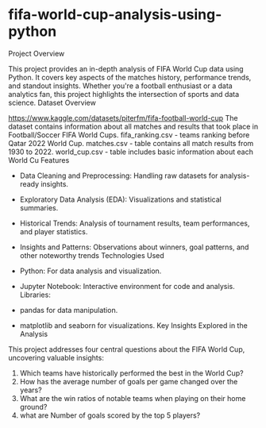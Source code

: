 # fifa-world-cup-analysis-using-python

Project Overview

This project provides an in-depth analysis of FIFA World Cup data using Python. It covers key aspects of the matches history, performance trends, and standout insights. Whether you're a football enthusiast or a data analytics fan, this project highlights the intersection of sports and data science.
Dataset Overview

https://www.kaggle.com/datasets/piterfm/fifa-football-world-cup
The dataset contains information about all matches and results that took place in Football/Soccer FIFA World Cups.
fifa_ranking.csv - teams ranking before Qatar 2022 World Cup. matches.csv - table contains all match results from 1930 to 2022. world_cup.csv - table includes basic information about each World Cu
Features

* Data Cleaning and Preprocessing: Handling raw datasets for analysis-ready insights.
* Exploratory Data Analysis (EDA): Visualizations and statistical summaries.
* Historical Trends: Analysis of tournament results, team performances, and player statistics.
* Insights and Patterns: Observations about winners, goal patterns, and other noteworthy trends
Technologies Used

* Python: For data analysis and visualization.
* Jupyter Notebook: Interactive environment for code and analysis. Libraries:
* pandas for data manipulation.
* matplotlib and seaborn for visualizations.
Key Insights Explored in the Analysis

This project addresses four central questions about the FIFA World Cup, uncovering valuable insights:
1. Which teams have historically performed the best in the World Cup?
2. How has the average number of goals per game changed over the years?
3. What are the win ratios of notable teams when playing on their home ground?
4. what are Number of goals scored by the top 5 players?
